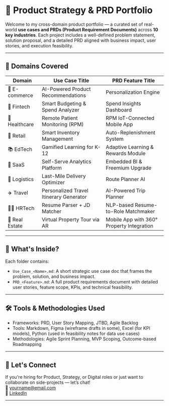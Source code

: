 # 🚀 Product Strategy & PRD Portfolio

Welcome to my cross-domain product portfolio — a curated set of real-world **use cases and PRDs (Product Requirement Documents)** across **10 key industries**. Each project includes a well-defined problem statement, solution proposal, and a detailed PRD aligned with business impact, user stories, and execution feasibility.

---

## 📂 Domains Covered

| Domain        | Use Case Title                                 | PRD Feature Title                            |
|---------------|------------------------------------------------|----------------------------------------------|
| 🛒 E-commerce    | AI-Powered Product Recommendations             | Personalization Engine                       |
| 💸 Fintech       | Smart Budgeting & Spend Analyzer               | Spend Insights Dashboard                     |
| 🏥 Healthcare    | Remote Patient Monitoring (RPM)                | RPM IoT-Connected Mobile App                 |
| 🏪 Retail        | Smart Inventory Management                     | Auto-Replenishment System                    |
| 📚 EdTech        | Gamified Learning for K-12                     | Adaptive Learning & Rewards Module           |
| 🧰 SaaS          | Self-Serve Analytics Platform                  | Embedded BI & Freemium Upgrade               |
| 🚚 Logistics     | Last-Mile Delivery Optimizer                   | Route Planner AI                             |
| ✈️ Travel        | Personalized Travel Itinerary Generator        | AI-Powered Trip Planner                      |
| 👩‍💼 HRTech        | Resume Parser + JD Matcher                     | NLP-based Resume-to-Role Matchmaker          |
| 🏡 Real Estate   | Virtual Property Tour via AR                   | Mobile App with 360° Property Integration    |

---

## 📌 What's Inside?

Each folder contains:
- `Use_Case_<Name>.md`: A short strategic use case doc that frames the problem, solution, and business impact.
- `PRD_<Feature>.md`: A full product requirements document with detailed user stories, feature scope, KPIs, and technical feasibility.

---

## 🛠 Tools & Methodologies Used

- Frameworks: PRD, User Story Mapping, JTBD, Agile Backlog
- Tools: Markdown, Figma (wireframe drafts in some), Excel (for KPI models), Python (used in feasibility notes for data use cases)
- Methodologies: Agile Sprint Planning, MVP Scoping, Outcome-based Roadmapping

---

## 🤝 Let's Connect

If you're hiring for Product, Strategy, or Digital roles or just want to collaborate on side-projects — let’s chat!  
📧 yourname@email.com  
🔗 [LinkedIn](https://linkedin.com/in/your-profile)

---
